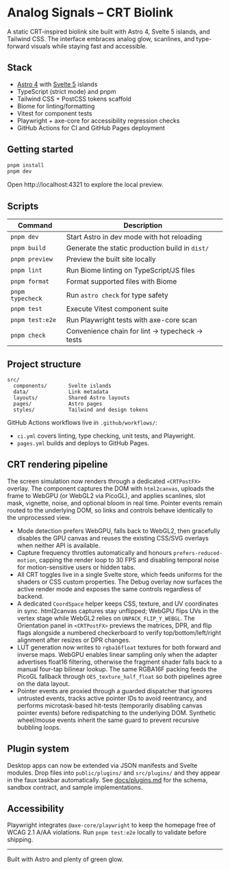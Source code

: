 # Analog Signals – CRT Biolink

A static CRT-inspired biolink site built with Astro 4, Svelte 5 islands, and Tailwind CSS. The interface embraces analog glow, scanlines, and type-forward visuals while staying fast and accessible.

## Stack

- [Astro 4](https://astro.build/) with [Svelte 5](https://svelte.dev/) islands
- TypeScript (strict mode) and pnpm
- Tailwind CSS + PostCSS tokens scaffold
- Biome for linting/formatting
- Vitest for component tests
- Playwright + axe-core for accessibility regression checks
- GitHub Actions for CI and GitHub Pages deployment

## Getting started

```bash
pnpm install
pnpm dev
```

Open http://localhost:4321 to explore the local preview.

## Scripts

| Command | Description |
| --- | --- |
| `pnpm dev` | Start Astro in dev mode with hot reloading |
| `pnpm build` | Generate the static production build in `dist/` |
| `pnpm preview` | Preview the built site locally |
| `pnpm lint` | Run Biome linting on TypeScript/JS files |
| `pnpm format` | Format supported files with Biome |
| `pnpm typecheck` | Run `astro check` for type safety |
| `pnpm test` | Execute Vitest component suite |
| `pnpm test:e2e` | Run Playwright tests with axe-core scan |
| `pnpm check` | Convenience chain for lint -> typecheck -> tests |

## Project structure

```
src/
  components/       Svelte islands
  data/             Link metadata
  layouts/          Shared Astro layouts
  pages/            Astro pages
  styles/           Tailwind and design tokens
```

GitHub Actions workflows live in `.github/workflows/`:
- `ci.yml` covers linting, type checking, unit tests, and Playwright.
- `pages.yml` builds and deploys to GitHub Pages.

## CRT rendering pipeline

The screen simulation now renders through a dedicated `<CRTPostFX>` overlay. The component captures the DOM with `html2canvas`,
uploads the frame to WebGPU (or WebGL2 via PicoGL), and applies scanlines, slot mask, vignette, noise, and optional bloom in
real time. Pointer events remain routed to the underlying DOM, so links and controls behave identically to the unprocessed view.

- Mode detection prefers WebGPU, falls back to WebGL2, then gracefully disables the GPU canvas and reuses the existing CSS/SVG
  overlays when neither API is available.
- Capture frequency throttles automatically and honours `prefers-reduced-motion`, capping the render loop to 30 FPS and
  disabling temporal noise for motion-sensitive users or hidden tabs.
- All CRT toggles live in a single Svelte store, which feeds uniforms for the shaders or CSS custom properties. The Debug
  overlay now surfaces the active render mode and exposes the same controls regardless of backend.
- A dedicated `CoordSpace` helper keeps CSS, texture, and UV coordinates in sync. html2canvas captures stay unflipped; WebGPU
  flips UVs in the vertex stage while WebGL2 relies on `UNPACK_FLIP_Y_WEBGL`. The Orientation panel in `<CRTPostFX>` previews
  the matrices, DPR, and flip flags alongside a numbered checkerboard to verify top/bottom/left/right alignment after resizes
  or DPR changes.
- LUT generation now writes to `rgba16float` textures for both forward and inverse maps. WebGPU enables linear sampling only
  when the adapter advertises float16 filtering, otherwise the fragment shader falls back to a manual four-tap bilinear lookup.
  The same RGBA16F packing feeds the PicoGL fallback through `OES_texture_half_float` so both pipelines agree on the data
  layout.
- Pointer events are proxied through a guarded dispatcher that ignores untrusted events, tracks active pointer IDs to avoid
  reentrancy, and performs microtask-based hit-tests (temporarily disabling canvas pointer events) before redispatching to the
  underlying DOM. Synthetic wheel/mouse events inherit the same guard to prevent recursive bubbling loops.

## Plugin system

Desktop apps can now be extended via JSON manifests and Svelte modules. Drop files into `public/plugins/` and `src/plugins/` and they appear in the faux taskbar automatically. See [docs/plugins.md](docs/plugins.md) for the schema, sandbox contract, and sample implementations.

## Accessibility

Playwright integrates `@axe-core/playwright` to keep the homepage free of WCAG 2.1 A/AA violations. Run `pnpm test:e2e` locally to validate before shipping.

---

Built with Astro and plenty of green glow.

